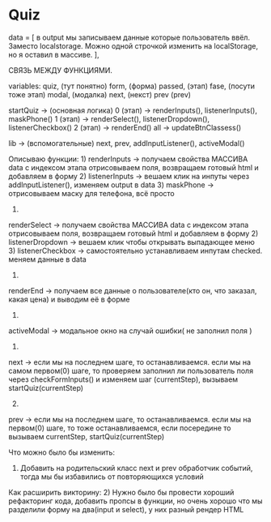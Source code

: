 # Quiz

data = [
    в output мы записываем данные которые пользователь ввёл. Заместо localstorage.
    Можно одной строчкой изменить на localStorage, но я оставил в массиве.
],


СВЯЗЬ МЕЖДУ ФУНКЦИЯМИ.

variables:
quiz, (тут понятно)
form, (форма)
passed, (этап)
fase, (посути тоже этап)
modal, (модалка)
next, (некст) 
prev (prev)


startQuiz ->  (основная логика)
0 (этап) -> renderInputs(), listenerInputs(), maskPhone()
1 (этап) -> renderSelect(), listenerDropdown(), listenerCheckbox()
2 (этап) -> renderEnd()
all -> updateBtnClassess()




lib -> (вспомогательные)
next, prev, 
addInputListener(), activeModal()




Описываю функции:
1)
renderInputs -> получаем свойства МАССИВА data с индексом этапа
отрисовываем поля, возвращаем готовый html и добавляем в форму
2)
listenerInputs -> вешаем клик на инпуты через addInputListener(), изменяем output в data
3) 
maskPhone -> отрисовываем маску для телефона, всё просто


1) 
renderSelect -> получаем свойства МАССИВА data с индексом этапа
отрисовываем поля, возвращаем готовый html и добавляем в форму
2)
listenerDropdown -> вешаем клик чтобы открывать выпадающее меню
3)
listenerCheckbox -> самостоятельно устанавливаем инпутам checked. меняем данные в data


1)
renderEnd -> получаем все данные о пользователе(кто он, что заказал, какая цена)
и выводим её в форме


1)
activeModal -> модальное окно на случай ошибки( не заполнил поля )



1)
next -> если мы на последнем шаге, то останавливаемся.
если мы на самом первом(0) шаге, то проверяем заполнил ли пользователь поля через checkFormInputs()
и изменяем шаг (currentStep), вызываем startQuiz(currentStep)

2)
prev -> если мы на последнем шаге, то останавливаемся.
если мы на первом(0) шаге, то тоже останавливаемся, если посередине то вызываем
currentStep, startQuiz(currentStep)






Что можно было бы изменить:
1) Добавить на родительский класс next и prev обработчик событий, 
тогда мы бы избавились от повторяющихся условий


Как расширить викторину: 
2) Нужно было бы провести хороший рефакторинг кода, добавить пропсы в функции, но очень хорошо что мы разделили форму на два(input и select), у них разный рендер HTML


